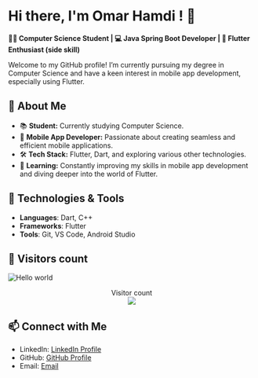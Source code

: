 # Hi there, I'm Omar Hamdi ! 👋

 **👨‍💻 Computer Science Student | 💻 Java Spring Boot Developer | 📱 Flutter Enthusiast (side skill)**

Welcome to my GitHub profile! I’m currently pursuing my degree in Computer Science and have a keen interest in mobile app development, especially using Flutter.

## 🚀 About Me

- 📚 **Student:** Currently studying Computer Science.
- 📱 **Mobile App Developer:** Passionate about creating seamless and efficient mobile applications.
- 🛠️ **Tech Stack:** Flutter, Dart, and exploring various other technologies.
- 🌱 **Learning:** Constantly improving my skills in mobile app development and diving deeper into the world of Flutter.

<!-- ## 🛠️ Projects

### News Application
A news application developed using Flutter, where I gained extensive experience in:
- **API Integration**: Using the Dio package.
- **Asynchronous Programming**: Ensuring smooth user experiences.
- **JSON Data Handling**: Parsing and manipulating JSON data.
- **Utilizing Flutter Packages**: Including `webview_flutter`.

Check out the project [here](https://github.com/your-github-username/your-repository-name). -->

## 🔧 Technologies & Tools

- **Languages**: Dart, C++
- **Frameworks**: Flutter
- **Tools**: Git, VS Code, Android Studio

## 🚀 Visitors count
<img src="https://raw.githubusercontent.com/sagar-viradiya/sagar-viradiya/master/resources/banner.png" alt="Hello world">

<p align="center"> 
  Visitor count<br>
  <img src="https://profile-counter.glitch.me/OmarHamdi11/count.svg" />
</p>

## 📫 Connect with Me

- LinkedIn: [LinkedIn Profile](https://www.linkedin.com/in/omar-ellafy?utm_source=share&utm_campaign=share_via&utm_content=profile&utm_medium=android_app)
- GitHub: [GitHub Profile](https://github.com/OmarHamdi11)
- Email: [Email](mailto:omarellafy1@gmail.com)

<!-- ## 🌟 GitHub Stats

![Your GitHub Stats](https://github-readme-stats.vercel.app/api?username=your-github-username&show_icons=true&theme=radical)   -->


<!---
OmarHamdi11/OmarHamdi11 is a ✨ special ✨ repository because its `README.md` (this file) appears on your GitHub profile.
You can click the Preview link to take a look at your changes.
--->
